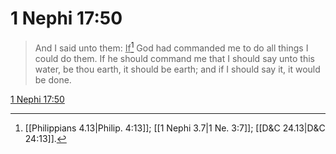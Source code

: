 # 1 Nephi 17:50

> And I said unto them: <u>If</u>[^a] God had commanded me to do all things I could do them. If he should command me that I should say unto this water, be thou earth, it should be earth; and if I should say it, it would be done.

[1 Nephi 17:50](https://www.churchofjesuschrist.org/study/scriptures/bofm/1-ne/17?lang=eng&id=p50#p50)


[^a]: [[Philippians 4.13|Philip. 4:13]]; [[1 Nephi 3.7|1 Ne. 3:7]]; [[D&C 24.13|D&C 24:13]].  
